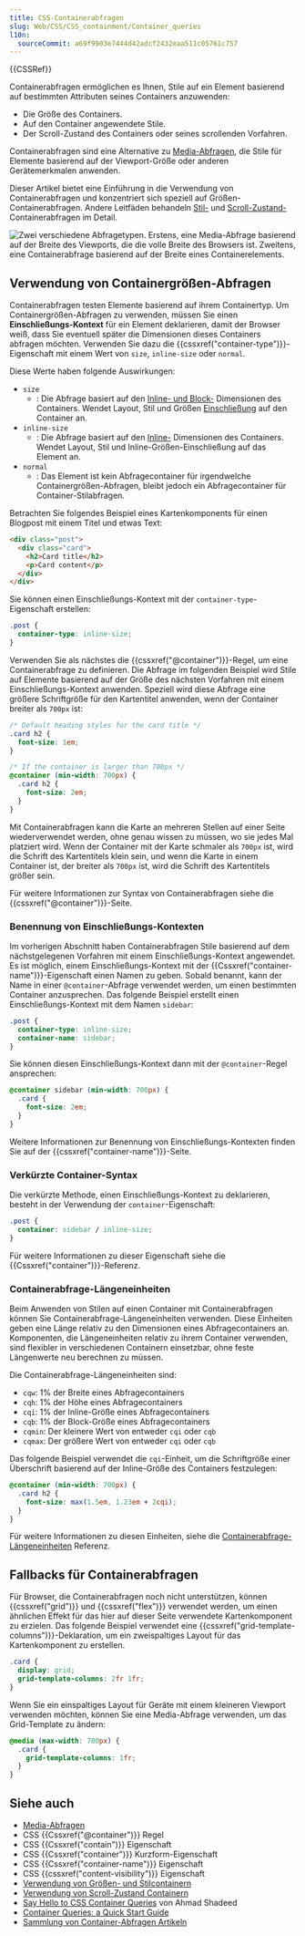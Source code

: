 ```yaml
---
title: CSS-Containerabfragen
slug: Web/CSS/CSS_containment/Container_queries
l10n:
  sourceCommit: a69f9903e7444d42adcf2432eaa511c05761c757
---
```


{{CSSRef}}

Containerabfragen ermöglichen es Ihnen, Stile auf ein Element basierend auf bestimmten Attributen seines Containers anzuwenden:

- Die Größe des Containers.
- Auf den Container angewendete Stile.
- Der Scroll-Zustand des Containers oder seines scrollenden Vorfahren.

Containerabfragen sind eine Alternative zu [Media-Abfragen](/de/docs/Web/CSS/CSS_media_queries), die Stile für Elemente basierend auf der Viewport-Größe oder anderen Gerätemerkmalen anwenden.

Dieser Artikel bietet eine Einführung in die Verwendung von Containerabfragen und konzentriert sich speziell auf Größen-Containerabfragen. Andere Leitfäden behandeln [Stil-](/de/docs/Web/CSS/CSS_containment/Container_size_and_style_queries#container_style_queries) und [Scroll-Zustand-](/de/docs/Web/CSS/CSS_conditional_rules/Container_scroll-state_queries) Containerabfragen im Detail.

![Zwei verschiedene Abfragetypen. Erstens, eine Media-Abfrage basierend auf der Breite des Viewports, die die volle Breite des Browsers ist. Zweitens, eine Containerabfrage basierend auf der Breite eines Containerelements.](container-query.svg)

## Verwendung von Containergrößen-Abfragen

Containerabfragen testen Elemente basierend auf ihrem Containertyp. Um Containergrößen-Abfragen zu verwenden, müssen Sie einen **Einschließungs-Kontext** für ein Element deklarieren, damit der Browser weiß, dass Sie eventuell später die Dimensionen dieses Containers abfragen möchten.
Verwenden Sie dazu die {{cssxref("container-type")}}-Eigenschaft mit einem Wert von `size`, `inline-size` oder `normal`.

Diese Werte haben folgende Auswirkungen:

- `size`
  - : Die Abfrage basiert auf den [Inline- und Block-](/de/docs/Web/CSS/CSS_logical_properties_and_values/Basic_concepts_of_logical_properties_and_values#block_and_inline_dimensions) Dimensionen des Containers.
    Wendet Layout, Stil und Größen [Einschließung](/de/docs/Web/CSS/CSS_containment/Using_CSS_containment) auf den Container an.
- `inline-size`
  - : Die Abfrage basiert auf den [Inline-](/de/docs/Web/CSS/CSS_logical_properties_and_values/Basic_concepts_of_logical_properties_and_values#block_and_inline_dimensions) Dimensionen des Containers.
    Wendet Layout, Stil und Inline-Größen-Einschließung auf das Element an.
- `normal`
  - : Das Element ist kein Abfragecontainer für irgendwelche Containergrößen-Abfragen, bleibt jedoch ein Abfragecontainer für Container-Stilabfragen.

Betrachten Sie folgendes Beispiel eines Kartenkomponents für einen Blogpost mit einem Titel und etwas Text:

```html
<div class="post">
  <div class="card">
    <h2>Card title</h2>
    <p>Card content</p>
  </div>
</div>
```

Sie können einen Einschließungs-Kontext mit der `container-type`-Eigenschaft erstellen:

```css
.post {
  container-type: inline-size;
}
```

Verwenden Sie als nächstes die {{cssxref("@container")}}-Regel, um eine Containerabfrage zu definieren.
Die Abfrage im folgenden Beispiel wird Stile auf Elemente basierend auf der Größe des nächsten Vorfahren mit einem Einschließungs-Kontext anwenden.
Speziell wird diese Abfrage eine größere Schriftgröße für den Kartentitel anwenden, wenn der Container breiter als `700px` ist:

```css
/* Default heading styles for the card title */
.card h2 {
  font-size: 1em;
}

/* If the container is larger than 700px */
@container (min-width: 700px) {
  .card h2 {
    font-size: 2em;
  }
}
```

Mit Containerabfragen kann die Karte an mehreren Stellen auf einer Seite wiederverwendet werden, ohne genau wissen zu müssen, wo sie jedes Mal platziert wird.
Wenn der Container mit der Karte schmaler als `700px` ist, wird die Schrift des Kartentitels klein sein, und wenn die Karte in einem Container ist, der breiter als `700px` ist, wird die Schrift des Kartentitels größer sein.

Für weitere Informationen zur Syntax von Containerabfragen siehe die {{cssxref("@container")}}-Seite.

### Benennung von Einschließungs-Kontexten

Im vorherigen Abschnitt haben Containerabfragen Stile basierend auf dem nächstgelegenen Vorfahren mit einem Einschließungs-Kontext angewendet.
Es ist möglich, einem Einschließungs-Kontext mit der {{Cssxref("container-name")}}-Eigenschaft einen Namen zu geben. Sobald benannt, kann der Name in einer `@container`-Abfrage verwendet werden, um einen bestimmten Container anzusprechen.
Das folgende Beispiel erstellt einen Einschließungs-Kontext mit dem Namen `sidebar`:

```css
.post {
  container-type: inline-size;
  container-name: sidebar;
}
```

Sie können diesen Einschließungs-Kontext dann mit der `@container`-Regel ansprechen:

```css
@container sidebar (min-width: 700px) {
  .card {
    font-size: 2em;
  }
}
```

Weitere Informationen zur Benennung von Einschließungs-Kontexten finden Sie auf der {{cssxref("container-name")}}-Seite.

### Verkürzte Container-Syntax

Die verkürzte Methode, einen Einschließungs-Kontext zu deklarieren, besteht in der Verwendung der `container`-Eigenschaft:

```css
.post {
  container: sidebar / inline-size;
}
```

Für weitere Informationen zu dieser Eigenschaft siehe die {{Cssxref("container")}}-Referenz.

### Containerabfrage-Längeneinheiten

Beim Anwenden von Stilen auf einen Container mit Containerabfragen können Sie Containerabfrage-Längeneinheiten verwenden.
Diese Einheiten geben eine Länge relativ zu den Dimensionen eines Abfragecontainers an.
Komponenten, die Längeneinheiten relativ zu ihrem Container verwenden, sind flexibler in verschiedenen Containern einsetzbar, ohne feste Längenwerte neu berechnen zu müssen.

Die Containerabfrage-Längeneinheiten sind:

- `cqw`: 1% der Breite eines Abfragecontainers
- `cqh`: 1% der Höhe eines Abfragecontainers
- `cqi`: 1% der Inline-Größe eines Abfragecontainers
- `cqb`: 1% der Block-Größe eines Abfragecontainers
- `cqmin`: Der kleinere Wert von entweder `cqi` oder `cqb`
- `cqmax`: Der größere Wert von entweder `cqi` oder `cqb`

Das folgende Beispiel verwendet die `cqi`-Einheit, um die Schriftgröße einer Überschrift basierend auf der Inline-Größe des Containers festzulegen:

```css
@container (min-width: 700px) {
  .card h2 {
    font-size: max(1.5em, 1.23em + 2cqi);
  }
}
```

Für weitere Informationen zu diesen Einheiten, siehe die [Containerabfrage-Längeneinheiten](/de/docs/Web/CSS/length#container_query_length_units) Referenz.

## Fallbacks für Containerabfragen

Für Browser, die Containerabfragen noch nicht unterstützen, können {{cssxref("grid")}} und {{cssxref("flex")}} verwendet werden, um einen ähnlichen Effekt für das hier auf dieser Seite verwendete Kartenkomponent zu erzielen.
Das folgende Beispiel verwendet eine {{cssxref("grid-template-columns")}}-Deklaration, um ein zweispaltiges Layout für das Kartenkomponent zu erstellen.

```css
.card {
  display: grid;
  grid-template-columns: 2fr 1fr;
}
```

Wenn Sie ein einspaltiges Layout für Geräte mit einem kleineren Viewport verwenden möchten, können Sie eine Media-Abfrage verwenden, um das Grid-Template zu ändern:

```css
@media (max-width: 700px) {
  .card {
    grid-template-columns: 1fr;
  }
}
```

## Siehe auch

- [Media-Abfragen](/de/docs/Web/CSS/CSS_media_queries)
- CSS {{Cssxref("@container")}} Regel
- CSS {{Cssxref("contain")}} Eigenschaft
- CSS {{Cssxref("container")}} Kurzform-Eigenschaft
- CSS {{Cssxref("container-name")}} Eigenschaft
- CSS {{cssxref("content-visibility")}} Eigenschaft
- [Verwendung von Größen- und Stilcontainern](/de/docs/Web/CSS/CSS_containment/Container_size_and_style_queries)
- [Verwendung von Scroll-Zustand Containern](/de/docs/Web/CSS/CSS_conditional_rules/Container_scroll-state_queries)
- [Say Hello to CSS Container Queries](https://ishadeed.com/article/say-hello-to-css-container-queries/) von Ahmad Shadeed
- [Container Queries: a Quick Start Guide](https://www.oddbird.net/2021/04/05/containerqueries/)
- [Sammlung von Container-Abfragen Artikeln](https://github.com/sturobson/Awesome-Container-Queries)
